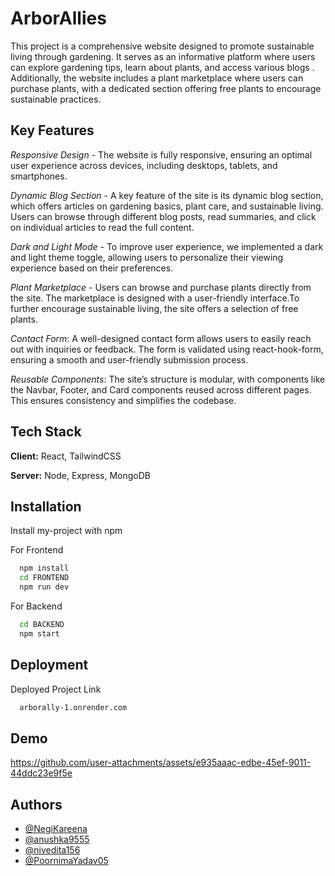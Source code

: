 
# ArborAllies 

This project is a comprehensive website designed to promote sustainable living through gardening. It serves as an informative platform where users can explore gardening tips, learn about plants, and access various blogs . Additionally, the website includes a plant marketplace where users can purchase plants, with a dedicated section offering free plants to encourage sustainable practices.


## Key Features
*Responsive Design* -  The website is fully responsive, ensuring an optimal user experience across devices, including desktops, tablets, and smartphones.

*Dynamic Blog Section* - A key feature of the site is its dynamic blog section, which offers articles on gardening basics, plant care, and sustainable living. Users can browse through different blog posts, read summaries, and click on individual articles to read the full content.

*Dark and Light Mode* - To improve user experience, we implemented a dark and light theme toggle, allowing users to personalize their viewing experience based on their preferences.

*Plant Marketplace* - Users can browse and purchase plants directly from the site. The marketplace is designed with a user-friendly interface.To further encourage sustainable living, the site offers a selection of free plants.

*Contact Form*: A well-designed contact form allows users to easily reach out with inquiries or feedback. The form is validated using react-hook-form, ensuring a smooth and user-friendly submission process.

*Reusable Components*: The site’s structure is modular, with components like the Navbar, Footer, and Card components reused across different pages. This ensures consistency and simplifies the codebase.
## Tech Stack

**Client:** React, TailwindCSS

**Server:** Node, Express, MongoDB


## Installation

Install my-project with npm 

For Frontend
```bash
  npm install
  cd FRONTEND
  npm run dev
```
For Backend
```bash
  cd BACKEND
  npm start
```
    
## Deployment

Deployed Project Link

```bash
  arborally-1.onrender.com
```


## Demo


https://github.com/user-attachments/assets/e935aaac-edbe-45ef-9011-44ddc23e9f5e


## Authors

- [@NegiKareena](https://github.com/NegiKareena)
- [@anushka9555 ](https://github.com/anushka9555)
- [@nivedita156](https://github.com/nivedita156)
- [@PoornimaYadav05](https://github.com/PoornimaYadav05)



